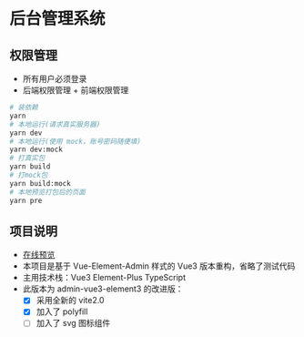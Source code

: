 <!--
 * @Author: zhangyang
 * @Date: 2021-02-24 11:28:17
 * @LastEditTime: 2021-03-12 17:00:22
 * @Description: 项目说明
-->
# 后台管理系统

## 权限管理

- 所有用户必须登录
- 后端权限管理 + 前端权限管理

```bash
# 装依赖
yarn
# 本地运行(请求真实服务器)
yarn dev
# 本地运行(使用 mock，账号密码随便填)
yarn dev:mock
# 打真实包
yarn build
# 打mock包
yarn build:mock
# 本地预览打包后的页面
yarn pre
```
## 项目说明

- [在线预览](https://bluseyoung-web.gitee.io/admin-vue3-element3-vite2)
- 本项目是基于 Vue-Element-Admin 样式的 Vue3 版本重构，省略了测试代码
- 主用技术栈：Vue3 Element-Plus TypeScript
- 此版本为 admin-vue3-element3 的改进版：
  - [x] 采用全新的 vite2.0
  - [x] 加入了 polyfill
  - [ ] 加入了 svg 图标组件
